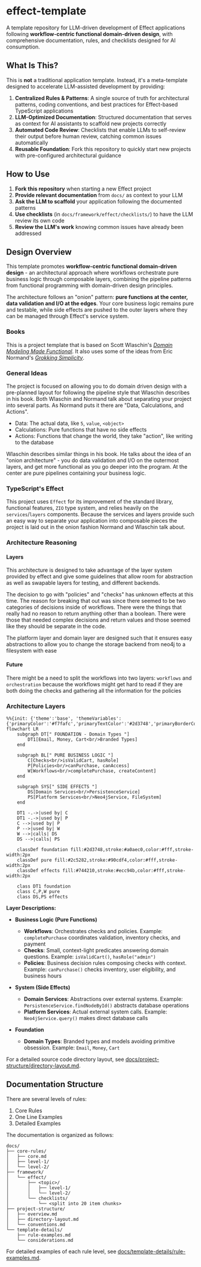 # effect-template
A template repository for LLM-driven development of Effect applications following **workflow-centric functional domain-driven design**, with comprehensive documentation, rules, and checklists designed for AI consumption.

## What Is This?

This is **not** a traditional application template. Instead, it's a meta-template designed to accelerate LLM-assisted development by providing:

1. **Centralized Rules & Patterns**: A single source of truth for architectural patterns, coding conventions, and best practices for Effect-based TypeScript applications
2. **LLM-Optimized Documentation**: Structured documentation that serves as context for AI assistants to scaffold new projects correctly
3. **Automated Code Review**: Checklists that enable LLMs to self-review their output before human review, catching common issues automatically
4. **Reusable Foundation**: Fork this repository to quickly start new projects with pre-configured architectural guidance

## How to Use

1. **Fork this repository** when starting a new Effect project
2. **Provide relevant documentation** from `docs/` as context to your LLM
3. **Ask the LLM to scaffold** your application following the documented patterns
4. **Use checklists** (in `docs/framework/effect/checklists/`) to have the LLM review its own code
5. **Review the LLM's work** knowing common issues have already been addressed

## Design Overview

This template promotes **workflow-centric functional domain-driven design** - an architectural approach where workflows orchestrate pure business logic through composable layers, combining the pipeline patterns from functional programming with domain-driven design principles.

The architecture follows an "onion" pattern: **pure functions at the center, data validation and I/O at the edges**. Your core business logic remains pure and testable, while side effects are pushed to the outer layers where they can be managed through Effect's service system.

### Books
This is a project template that is based on Scott Wlaschin's [*Domain Modeling Made Functional*](https://pragprog.com/titles/swdddf/domain-modeling-made-functional/). It also uses some of the ideas from Eric Normand's [*Grokking Simplicity*](https://www.manning.com/books/grokking-simplicity).

### General Ideas
The project is focused on allowing you to do domain driven design with a pre-planned layout for following the pipeline style that Wlaschin describes in his book. Both Wlaschin and Normand talk about separating your project into several parts. As Normand puts it there are "Data, Calculations, and Actions".

- Data: The actual data, like `5`, `value`, `<object>`
- Calculations: Pure functions that have no side effects
- Actions: Functions that change the world, they take "action", like writing to the database

Wlaschin describes similar things in his book. He talks about the idea of an "onion architecture" - you do data validation and I/O on the outermost layers, and get more functional as you go deeper into the program. At the center are pure pipelines containing your business logic.

### TypeScript's Effect
This project uses `Effect` for its improvement of the standard library, functional features, `ZIO` type system, and relies heavily on the `services`/`layers` components. Because the services and layers provide such an easy way to separate your application into composable pieces the project is laid out in the onion fashion Normand and Wlaschin talk about.

### Architecture Reasoning
#### Layers
This architecture is designed to take advantage of the layer system provided by effect and give some guidelines that allow room for abstraction as well as swapable layers for testing, and different backends.

The decision to go with "policies" and "checks" has unknown effects at this time. The reason for breaking that out was since there seemed to be two categories of decisions inside of workflows. There were the things that really had no reason to return anything other than a boolean. There were those that needed complex decisions and return values and those seemed like they should be separate in the code.

The platform layer and domain layer are designed such that it ensures easy abstractions to allow you to change the storage backend from neo4j to a filesystem with ease

#### Future
There might be a need to split the workflows into two layers: `workflows` and `orchestration` because the workflows might get hard to read if they are both doing the checks and gathering all the information for the policies

### Architecture Layers

```mermaid
%%{init: {'theme':'base', 'themeVariables': {'primaryColor':'#f7fafc','primaryTextColor':'#2d3748','primaryBorderColor':'#4a5568','lineColor':'#a0aec0','secondaryColor':'#f7fafc','tertiaryColor':'#f7fafc'}}}%%
flowchart LR
    subgraph DT[" FOUNDATION - Domain Types "]
        DT1[Email, Money, Cart<br/>Branded Types]
    end
    
    subgraph BL[" PURE BUSINESS LOGIC "]
        C[Checks<br/>isValidCart, hasRole]
        P[Policies<br/>canPurchase, canAccess]
        W[Workflows<br/>completePurchase, createContent]
    end
    
    subgraph SYS[" SIDE EFFECTS "]
        DS[Domain Services<br/>PersistenceService]
        PS[Platform Services<br/>Neo4jService, FileSystem]
    end
    
    DT1 -.->|used by| C
    DT1 -.->|used by| P
    C -->|used by| P
    P -->|used by| W
    W -->|calls| DS
    DS -->|calls| PS
    
    classDef foundation fill:#2d3748,stroke:#a0aec0,color:#fff,stroke-width:2px
    classDef pure fill:#2c5282,stroke:#90cdf4,color:#fff,stroke-width:2px
    classDef effects fill:#744210,stroke:#ecc94b,color:#fff,stroke-width:2px
    
    class DT1 foundation
    class C,P,W pure
    class DS,PS effects
```

**Layer Descriptions:**

- **Business Logic (Pure Functions)**
  - **Workflows**: Orchestrates checks and policies. Example: `completePurchase` coordinates validation, inventory checks, and payment
  - **Checks**: Small, context-light predicates answering domain questions. Example: `isValidCart()`, `hasRole("admin")`
  - **Policies**: Business decision rules composing checks with context. Example: `canPurchase()` checks inventory, user eligibility, and business hours

- **System (Side Effects)**
  - **Domain Services**: Abstractions over external systems. Example: `PersistenceService.findNodeById()` abstracts database operations
  - **Platform Services**: Actual external system calls. Example: `Neo4jService.query()` makes direct database calls
  
- **Foundation**
  - **Domain Types**: Branded types and models avoiding primitive obsession. Example: `Email`, `Money`, `Cart`

For a detailed source code directory layout, see [docs/project-structure/directory-layout.md](docs/project-structure/directory-layout.md).

## Documentation Structure
There are several levels of rules:
1. Core Rules
2. One Line Examples
3. Detailed Examples

The documentation is organized as follows:

```
docs/
├── core-rules/
│   ├── core.md
│   ├── level-1/
│   └── level-2/
├── framework/
│   └── effect/
│       ├── <topic>/
│       │   ├── level-1/
│       │   └── level-2/
│       └── checklists/
│           └── <split into 20 item chunks>
├── project-structure/
│   ├── overview.md
│   ├── directory-layout.md
│   └── conventions.md
└── template-details/
    ├── rule-examples.md
    └── considerations.md
```

For detailed examples of each rule level, see [docs/template-details/rule-examples.md](docs/template-details/rule-examples.md).
